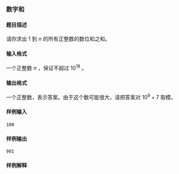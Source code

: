 ### 数字和

#### 题目描述

请你求出 $1$ 到 $n$ 的所有正整数的数位和之和。

#### 输入格式

一个正整数 $n$ ，保证不超过 $10^18$ 。

#### 输出格式

一个正整数，表示答案。由于这个数可能很大，请把答案对 $10^9+7$ 取模。

#### 样例输入

```
100
```

#### 样例输出

```
901
```

#### 样例解释

